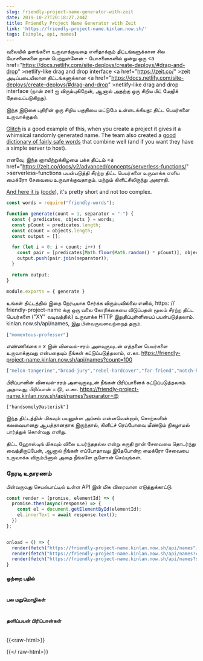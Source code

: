 ```yaml
---
slug: friendly-project-name-generator-with-zeit
date: 2019-10-27T20:18:27.244Z
title: Friendly Project Name Generator with Zeit
link: 'https://friendly-project-name.kinlan.now.sh/'
tags: [simple, api, names]
---
```


வலையில் தளங்களை உருவாக்குவதை எளிதாக்கும் திட்டங்களுக்கான சில யோசனைகளை நான் பெற்றுள்ளேன் - யோசனைகளில் ஒன்று ஒரு <a <span class="notranslate">href=&quot;https://docs.netlify.com/site-deploys/create-deploys/#drag-and-drop&quot; &gt;netlify-like drag and drop interface</a> <a <span class="notranslate">href=&quot;https://zeit.co/&quot; &gt;zeit</a> அடிப்படையிலான திட்டங்களுக்கான <a <span class="notranslate">href=&quot;https://docs.netlify.com/site-deploys/create-deploys/#drag-and-drop&quot; &gt;netlify-like drag and drop interface</a> (நான் zeit ஐ விரும்புகிறேன், ஆனால் அதற்கு ஒரு சிறிய பிட் மேஜிக் தேவைப்படுகிறது).

இந்த இடுகை புதிரின் ஒரு சிறிய பகுதியை மட்டுமே உள்ளடக்கியது: திட்ட பெயர்களை உருவாக்குதல்.

<a href="https://glitch.com/">Glitch</a> is a good example of this, when you create a project it gives it a whimsical randomly generated name. The team also created a <a href="https://github.com/FogCreek/friendly-words">good dictionary of fairly safe words</a> that combine well (and if you want they have a simple server to host).

எனவே, இந்த ஞாயிற்றுக்கிழமை பக்க திட்டம் <a <span class="notranslate">href=&quot;https://zeit.co/docs/v2/advanced/concepts/serverless-functions/&quot; &gt;serverless-functions</a> பயன்படுத்தி சீரற்ற திட்ட பெயர்களை உருவாக்க எளிய மைக்ரோ சேவையை உருவாக்குவதாகும். மற்றும் கிளிட்சிலிருந்து அகராதி.

<a href="https://friendly-project-name.kinlan.now.sh/">And here it is</a> (<a href="https://github.com/PaulKinlan/friendly-project-name-generator">code</a>), it's pretty short and not too complex.

```javascript
const words = require("friendly-words");

function generate(count = 1, separator = "-") {
  const { predicates, objects } = words;
  const pCount = predicates.length;
  const oCount = objects.length;
  const output = [];

  for (let i = 0; i < count; i++) {
    const pair = [predicates[Math.floor(Math.random() * pCount)], objects[Math.floor(Math.random() * oCount)]];
    output.push(pair.join(separator));
  }

  return output;
}

module.exports = { generate }
```

உங்கள் திட்டத்தில் இதை நேரடியாக சேர்க்க விரும்பவில்லை எனில், https: // friendly-project-name க்கு ஒரு வலை கோரிக்கையை விடுப்பதன் மூலம் சீரற்ற திட்ட பெயர்களை (&quot;XY&quot; வடிவத்தில்) உருவாக்க HTTP இறுதிப்புள்ளியைப் பயன்படுத்தலாம். kinlan.now.sh/api/names, இது பின்வருவனவற்றைத் தரும்.

```javascript
["momentous-professor"]
```

<i>எண்ணிக்கை = x</i> இன் வினவல்-சரம் அளவுருவுடன் எத்தனை பெயர்களை உருவாக்குவது என்பதையும் நீங்கள் கட்டுப்படுத்தலாம், எ.கா. https://friendly-project-name.kinlan.now.sh/api/names?count=100

```javascript
["melon-tangerine","broad-jury","rebel-hardcover","far-friend","notch-hornet","principled-wildcat","level-pilot","steadfast-bovid","holistic-plant","expensive-ulna","sixth-gear","political-wrench","marred-spatula","aware-weaver","awake-pair","nosy-hub","absorbing-petunia","rhetorical-birth","paint-sprint","stripe-reward","fine-guardian","coconut-jumbo","spangle-eye","sudden-euphonium","familiar-fossa","third-seaplane","workable-cough","hot-light","diligent-ceratonykus","literate-cobalt","tranquil-sandalwood","alabaster-pest","sage-detail","mousy-diascia","burly-food","fern-pie","confusion-capybara","harsh-asterisk","simple-triangle","brindle-collard","destiny-poppy","power-globeflower","ruby-crush","absorbed-trollius","meadow-blackberry","fierce-zipper","coal-mailbox","sponge-language","snow-lawyer","adjoining-bramble","deserted-flower","able-tortoise","equatorial-bugle","neat-evergreen","pointy-quart","occipital-tax","balsam-fork","dear-fairy","polished-produce","darkened-gondola","sugar-pantry","broad-slouch","safe-cormorant","foregoing-ostrich","quasar-mailman","glittery-marble","abalone-titanosaurus","descriptive-arch","nickel-ostrich","historical-candy","mire-mistake","painted-eater","pineapple-sassafras","pastoral-thief","holy-waterlily","mewing-humor","bubbly-cave","pepper-situation","nosy-colony","sprout-aries","cyan-bestseller","humorous-plywood","heavy-beauty","spiral-riverbed","gifted-income","lead-kiwi","pointed-catshark","ninth-ocean","purple-toucan","tundra-cut","coal-geography","icy-lunaria","agate-wildcat","respected-garlic","polar-almandine","periodic-narcissus","carbonated-waiter","lavish-breadfruit","confirmed-brand","repeated-period"]
```

பிரிப்பானின் வினவல்-சரம் அளவுருவுடன் நீங்கள் பிரிப்பானைக் கட்டுப்படுத்தலாம். அதாவது, பிரிப்பான் = @, எ.கா. https://friendly-project-name.kinlan.now.sh/api/names?separator=@

```
["handsomely@asterisk"]
```

இந்த திட்டத்தின் மிகவும் பயனுள்ள அம்சம் என்னவென்றால், சொற்களின் கலவையானது ஆபத்தானதாக இருந்தால், கிளிட்ச் ரெப்போவை மீண்டும் நிகழாமல் பார்த்துக் கொள்வது எளிது.

திட்ட ஹோஸ்டிங் மிகவும் விலை உயர்ந்ததல்ல என்று கருதி நான் சேவையை தொடர்ந்து வைத்திருப்பேன், ஆனால் நீங்கள் எப்போதாவது இதேபோன்ற மைக்ரோ சேவையை உருவாக்க விரும்பினால் அதை நீங்களே குளோன் செய்யுங்கள்.

### நேரடி உதாரணம்

பின்வருவது செயல்பாட்டில் உள்ள API இன் மிக விரைவான எடுத்துக்காட்டு.

```javascript
const render = (promise, elementId) => {
  promise.then(async(response) => {
    const el = document.getElementById(elementId);
    el.innerText = await response.text();
  })
};


onload = () => {
  render(fetch("https://friendly-project-name.kinlan.now.sh/api/names"), "basic");
  render(fetch("https://friendly-project-name.kinlan.now.sh/api/names?count=100"), "many");
  render(fetch("https://friendly-project-name.kinlan.now.sh/api/names?separator=@"), "separator");
}
```

#### ஒற்றை பதில்
<pre id="basic"></pre>

#### பல மறுமொழிகள்
<pre id="many"></pre>

#### தனிப்பயன் பிரிப்பான்கள்
<pre id="separator"></pre>

{{&lt;raw-html&gt;}}

<style>
pre {
  overflow: auto;
}
</style>
<script>
const render = (promise, elementId) => {
  promise.then(async(response) => {
    const el = document.getElementById(elementId);
    el.innerText = await response.text();
  })
};

addEventListener (&#39;சுமை&#39;, () =&gt; {வழங்க (பெறுதல் (&quot;https://friendly-project-name.kinlan.now.sh/api/names&quot;), &quot;அடிப்படை&quot;); வழங்க (பெறுதல் (&quot;https: //friendly-project-name.kinlan.now.sh/api/names?count=100 &quot;),&quot; பல &quot;); ரெண்டர் (பெறு (&quot; https://friendly-project-name.kinlan.now.sh/ api / names? பிரிப்பான் = @ &quot;),&quot; பிரிப்பான் &quot;);});
</script>

{{&lt;/ raw-html&gt;}}
